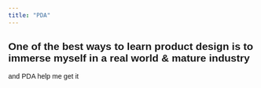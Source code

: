```yaml
---
title: "PDA"
---
```


<section class="h-100 w-100 bg-white" style="box-sizing: border-box; ">
    <div class="container-xxl mx-auto p-0  position-relative header-2-1" style="font-family: 'Poppins', sans-serif">
        <div>
            <div class="mx-auto d-flex flex-lg-row flex-column hero">
                <div class="left-column d-flex flex-lg-grow-1 flex-column align-items-lg-start text-lg-start align-items-center text-center"
                    id="hero-text">
                    <h1 class="display-text">
                        One of the best ways to learn product design is to immerse myself in a real world & mature industry
                    </h1>
                    <p class="secondary-text">
                        and PDA help me get it
                    </p>
                </div>
            </div>
        </div>
    </div>
</section>
